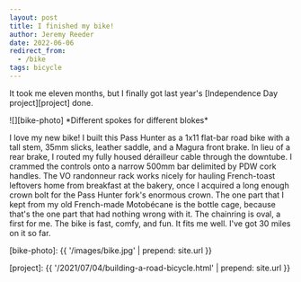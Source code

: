 ```yaml
---
layout: post
title: I finished my bike!
author: Jeremy Reeder
date: 2022-06-06
redirect_from:
  - /bike
tags: bicycle
---
```


It took me eleven months, but I finally got last year's
[Independence Day project][project] done.

<div class="gallery" markdown=1>
![][bike-photo]
*Different spokes for different blokes*
</div>

I love my new bike! I built this Pass Hunter as a 1x11 flat-bar road bike with
a tall stem, 35mm slicks, leather saddle, and a Magura front brake. In lieu of
a rear brake, I routed my fully housed dérailleur cable through the downtube. I
crammed the controls onto a narrow 500mm bar delimited by PDW cork handles. The
VO randonneur rack works nicely for hauling French-toast leftovers home from
breakfast at the bakery, once I acquired a long enough crown bolt for the Pass
Hunter fork's enormous crown. The one part that I kept from my old French-made
Motobécane is the bottle cage, because that's the one part that had nothing
wrong with it. The chainring is oval, a first for me. The bike is fast, comfy,
and fun. It fits me well. I've got 30 miles on it so far.

[bike-photo]: {{ '/images/bike.jpg' | prepend: site.url }}

[project]:  {{ '/2021/07/04/building-a-road-bicycle.html' | prepend: site.url }}
